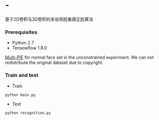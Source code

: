 # -
基于2D卷积与3D卷积的多张侧脸重建正脸算法

### Prerequisites
- Python 2.7
- Tensowflow 1.8.0

[Multi-PIE](http://www.cs.cmu.edu/afs/cs/project/PIE/MultiPie/Multi-Pie/Home.html) 
for normal face set in the unconstrained experiment. We can not redistribute the original dataset due to copyright.

### Train and test

- Train
```
python main.py
```

- Test
```
python recognition.py 

```
